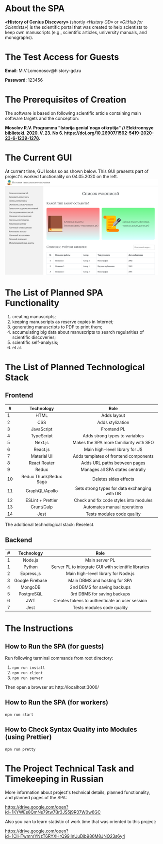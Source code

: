 # About the SPA

**«History of Genius Discovery»** (shortly _«History GD»_ or _«GitHub for Scientists»_) is the scientific portal that was created to help
scientists to keep own manuscripts (e.g., scientific articles,
university manuals, and monographs).

# The Test Access for Guests

<p><b>Email</b>: M.V.Lomonosov@history-gd.ru</p>
<p><b>Password</b>: 123456</p>

# The Prerequisites of Creation

The software is based on following scientific article
containing main software targets and the conception:

**Mosolov R.V. Programma "Istorija genial'nogo otkrytija" //
Elektronnyye biblioteki. 2020. V. 23. No 6. https://doi.org/10.26907/1562-5419-2020-23-6-1239-1278.**

# The Current GUI

At current time, GUI looks so as shown below. This GUI presents
part of project's worked functionality on 04.05.2020 on the left.
![File:GUI at 04.05.2020](src/assets/gui-at-04.05.2020.png 'GUI at 04.05.2020')

# The List of Planned SPA Functionality

1. creating manuscripts;
2. keeping manuscripts as reserve copies in Internet;
3. generating manuscripts to PDF to print them;
4. accumulating big data about manuscripts to search regularities
   of scientific discoveries;
5. scientific self-analysis;
6. et al.

# The List of Planned Technological Stack

## Frontend

| #   |       Technology       |                     Role                      |
| --- | :--------------------: | :-------------------------------------------: |
| 1   |          HTML          |                  Adds layout                  |
| 2   |          CSS           |               Adds stylization                |
| 3   |       JavaScript       |                  Frontend PL                  |
| 4   |       TypeScript       |        Adds strong types to variables         |
| 5   |        Next.js         |    Makes the SPA more familiarity with SEO    |
| 6   |        React.js        |        Main high-level library for JS         |
| 7   |      Material UI       |     Adds templates of frontend components     |
| 8   |      React Router      |         Adds URL paths between pages          |
| 9   |         Redux          |       Manages all SPA states centrally        |
| 10  | Redux Thunk/Redux Saga |             Deletes sides effects             |
| 11  |     GraphQL/Apollo     | Sets strong types for data exchanging with DB |
| 12  |   ESLint + Prettier    |    Check and fix code styles into modules     |
| 13  |       Grunt/Gulp       |          Automates manual operations          |
| 14  |          Jest          |          Tests modules code quality           |

The additional technological stack: Reselect.

## Backend

| #   |   Technology    |                         Role                         |
| --- | :-------------: | :--------------------------------------------------: |
| 1   |     Node.js     |                    Main server PL                    |
| 1   |     Python      | Server PL to integrate GUI with scientific libraries |
| 2   |   Express.js    |         Main high-level library for Node.js          |
| 3   | Google Firebase |            Main DBMS and hosting for SPA             |
| 4   |     MongoDB     |             2nd DBMS for saving backups              |
| 5   |   PostgreSQL    |             3rd DBMS for saving backups              |
| 6   |       JWT       |    Creates tokens to authenticate an user session    |
| 7   |      Jest       |              Tests modules code quality              |

# The Instructions

## How to Run the SPA (for guests)

Run following terminal commands from root directory:

1. `npm run install`
1. `npm run client`
1. `npm run server`

Then open a browser at: http://localhost:3000/

## How to Run the SPA (for workers)

`npm run start`

## How to Check Syntax Quality into Modules (using Prettier)

`npm run pretty`

# The Project Technical Task and Timekeeping in Russian

More information about project's technical details, planned
functionality, and planned pages of the SPA:

https://drive.google.com/open?id=1KYWEs8QmNs79tw7Br3JS5j9R07W0w6GC

Also you can to learn statistic of work time that was oriented to
this project:

https://drive.google.com/open?id=1CIHTwmnrYNzT6RYXHrQ99lInUuDib980M8JNQ23s6y4
